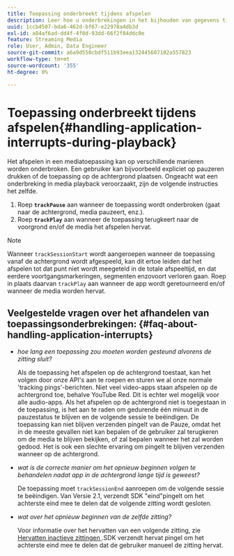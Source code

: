 ```yaml
---
title: Toepassing onderbreekt tijdens afspelen
description: Leer hoe u onderbrekingen in het bijhouden van gegevens tijdens het afspelen van media kunt afhandelen.
uuid: 1ccb4507-bda6-462d-bf67-e22978a4db3d
exl-id: a84af6ad-dd4f-4f0d-93dd-66f2f84ddc0e
feature: Streaming Media
role: User, Admin, Data Engineer
source-git-commit: a6a9d550cbdf511b93eea132445607102a557823
workflow-type: tm+mt
source-wordcount: '355'
ht-degree: 0%

---
```


# Toepassing onderbreekt tijdens afspelen{#handling-application-interrupts-during-playback}

Het afspelen in een mediatoepassing kan op verschillende manieren worden onderbroken. Een gebruiker kan bijvoorbeeld expliciet op pauzeren drukken of de toepassing op de achtergrond plaatsen. Ongeacht wat een onderbreking in media playback veroorzaakt, zijn de volgende instructies het zelfde.

1. Roep **`trackPause`** aan wanneer de toepassing wordt onderbroken (gaat naar de achtergrond, media pauzeert, enz.).
1. Roep **`trackPlay`** aan wanneer de toepassing terugkeert naar de voorgrond en/of de media het afspelen hervat.

>[!NOTE]
>
>Wanneer `trackSessionStart` wordt aangeroepen wanneer de toepassing vanaf de achtergrond wordt afgespeeld, kan dit ertoe leiden dat het afspelen tot dat punt niet wordt meegeteld in de totale afspeeltijd, en dat eerdere voortgangsmarkeringen, segmenten enzovoort verloren gaan. Roep in plaats daarvan `trackPlay` aan wanneer de app wordt geretourneerd en/of wanneer de media worden hervat.

## Veelgestelde vragen over het afhandelen van toepassingsonderbrekingen: {#faq-about-handling-application-interrupts}

* _hoe lang een toepassing zou moeten worden gesteund alvorens de zitting sluit?_

  Als de toepassing het afspelen op de achtergrond toestaat, kan het volgen door onze API&#39;s aan te roepen en sturen we al onze normale &#39;tracking pings&#39;-berichten. Niet veel video-apps staan afspelen op de achtergrond toe, behalve YouTube Red. Dit is echter wel mogelijk voor alle audio-apps. Als het afspelen op de achtergrond niet is toegestaan in de toepassing, is het aan te raden om gedurende één minuut in de pauzestatus te blijven en de volgende sessie te beëindigen. De toepassing kan niet blijven verzenden pingelt van de Pauze, omdat het in de meeste gevallen niet kan bepalen of de gebruiker zal terugkeren om de media te blijven bekijken, of zal bepalen wanneer het zal worden gedood. Het is ook een slechte ervaring om pingelt te blijven verzenden wanneer op de achtergrond.

* _wat is de correcte manier om het opnieuw beginnen volgen te behandelen nadat app in de achtergrond lange tijd is geweest?_

  De toepassing moet `trackSessionEnd` aanroepen om de volgende sessie te beëindigen. Van Versie 2.1, verzendt SDK &quot;eind&quot;pingelt om het achterste eind mee te delen dat de volgende zitting wordt gesloten.

* _wat over het opnieuw beginnen van de zelfde zitting?_

  Voor informatie over het hervatten van een volgende zitting, zie [ Hervatten inactieve zittingen ](resuming-inactive.md).SDK verzendt hervat pingel om het achterste eind mee te delen dat de gebruiker manueel de zitting hervat.
